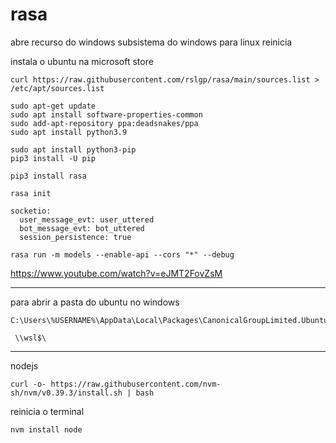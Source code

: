 # rasa
abre recurso do windows
subsistema do windows para linux
reinicia

instala o ubuntu na microsoft store

```
curl https://raw.githubusercontent.com/rslgp/rasa/main/sources.list > /etc/apt/sources.list
```

```
sudo apt-get update
sudo apt install software-properties-common
sudo add-apt-repository ppa:deadsnakes/ppa
sudo apt install python3.9
```

```
sudo apt install python3-pip
pip3 install -U pip
```

```
pip3 install rasa
```

```
rasa init
```
```
socketio:
  user_message_evt: user_uttered
  bot_message_evt: bot_uttered
  session_persistence: true
```
```
rasa run -m models --enable-api --cors "*" --debug
```

https://www.youtube.com/watch?v=eJMT2FovZsM
***

para abrir a pasta do ubuntu no windows
```
C:\Users\%USERNAME%\AppData\Local\Packages\CanonicalGroupLimited.Ubuntu_79rhkp1fndgsc\LocalState\rootfs\root

 \\wsl$\
```

***
nodejs
```
curl -o- https://raw.githubusercontent.com/nvm-sh/nvm/v0.39.3/install.sh | bash
```
reinicia o terminal
```
nvm install node
```

